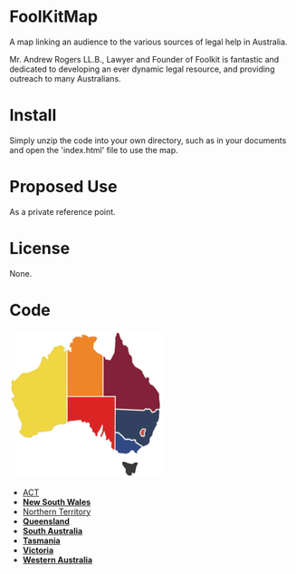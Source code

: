 # FoolKitMap

A map linking an audience to the various sources of legal help in Australia.

Mr. Andrew Rogers LL.B., Lawyer and Founder of Foolkit is fantastic and dedicated
to developing an ever dynamic legal resource, and providing outreach to many Australians.

# Install

Simply unzip the code into your own directory, such as in your documents
and open the 'index.html' file to use the map.

# Proposed Use

As a private reference point. 

# License

None.

# Code
<img id="imap" src="ausMap.png" width="270" height="260" border="0" usemap="#map"/>
<map name="map" id="map">
                <area id="tas" class="{strokeColor:'3a3a3a'}" shape="poly" coords="204,232,201,234,201,237,206,243,207,245,208,251,211,255,215,256,218,254,217,250,219,250,221,252,224,252,226,242,229,234,228,233,223,234,220,236,218,236,207,233,204,232" href="http://www.foolkit.com.au/tas" alt="Tasmania" />
                <area id="wa" class="{strokeColor:'efd642'}" shape="poly" coords="100,162,100,36,97,38,93,38,98,33,92,28,87,27,83,30,80,29,77,31,76,36,71,40,71,43,68,43,67,45,68,48,66,52,60,46,57,47,50,65,34,74,25,76,20,76,5,91,4,87,1,89,1,94,3,96,0,104,6,116,1,121,5,128,6,133,13,143,13,151,19,163,19,170,19,174,15,177,16,181,26,189,36,189,39,185,46,185,48,179,63,178,74,176,77,169,85,166,97,165,100,162" href="http://www.foolkit.com.au/wa" alt="Western Australia" />
                <area id="nt" class="{strokeColor:'ee8528'}" shape="poly" coords="165,116,165,45,153,38,149,33,149,23,155,17,155,13,150,11,143,12,141,13,139,12,137,10,127,8,129,13,124,12,117,13,111,18,112,22,107,22,106,25,105,29,111,33,107,33,109,38,106,38,102,35,102,116,165,116" href="http://www.foolkit.com.au/nt" alt="Northern Territory" />
                <area id="qld" class="{strokeColor:'83203a'}" shape="poly" coords="167,47,167,116,189,116,189,138,239,140,242,138,251,138,256,144,262,139,268,138,269,132,267,122,267,111,255,97,250,94,249,91,250,85,245,83,243,86,237,76,237,72,227,66,223,65,219,58,218,47,213,42,211,36,211,31,207,28,204,27,201,24,200,18,194,5,191,6,188,12,188,29,187,39,180,52,170,52,170,48,167,47" href="http://www.foolkit.com.au/qld" alt="Queensland" />
                <area id="act" class="{strokeColor:'C94A37'}" shape="poly" coords="234,179,234,182,236,185,240,186,240,178,242,176,242,175,237,175,234,179" href="http://www.foolkit.com.au/act" alt="ACT" />
                <area id="nsw" class="{strokeColor:'334161'}" shape="poly" coords="189,140,189,179,194,179,206,190,214,190,217,193,225,192,227,197,239,204,243,202,247,201,250,197,250,190,254,185,255,179,262,168,262,162,266,159,267,153,268,141,263,141,260,145,257,146,254,146,251,141,242,141,240,143,233,142,226,142,200,141,189,140" href="http://www.foolkit.com.au/nsw" alt="New South Wales" />
                <area id="vic" class="{strokeColor:'0000ff'}" shape="poly" coords="189,211,189,181,194,183,205,193,213,193,216,195,223,194,224,197,224,199,234,205,236,206,235,206,228,213,228,215,228,217,226,217,223,214,222,212,216,212,214,215,211,216,209,217,205,218,202,217,197,217,194,216,193,215,192,212,189,211" href="http://www.foolkit.com.au/vic" alt="Victoria" />
                <area id="sa" class="{strokeColor:'ff0000'}" shape="poly" coords="102,118,187,118,187,210,186,210,184,210,183,208,181,206,181,203,181,200,182,198,180,196,177,194,177,191,175,192,173,194,172,194,170,193,172,190,171,188,170,184,169,180,169,178,167,181,165,185,164,187,162,188,161,187,162,184,164,180,165,171,166,167,164,167,162,172,159,176,156,180,156,183,156,186,154,187,152,185,151,181,148,180,147,177,147,174,141,169,142,165,140,163,138,162,136,164,133,161,132,161,130,163,125,158,119,159,113,159,110,159,105,160,102,162,102,118" href="http://www.foolkit.com.au/sa" alt="South Australia" />
                </map>
            </div>
            <ul>
              <li><a href="http://www.foolkit.com.au/act">ACT</a></li>
              <li><a href="http://www.foolkit.com.au/nsw"><strong>New South Wales</strong></a></li>
              <li><a href="http://www.foolkit.com.au/nt">Northern Territory</a></li>
              <li><a href="http://www.foolkit.com.au/qld"><strong>Queensland</strong></a></li>
              <li><a href="http://www.foolkit.com.au/sa"><strong>South Australia</strong></a></li>
              <li><a href="http://www.foolkit.com.au/tas"><strong>Tasmania</strong></a></li>
              <li><a href="http://www.foolkit.com.au/vic"><strong>Victoria</strong></a></li>
              <li><a href="http://www.foolkit.com.au/wa"><strong>Western Australia</strong></a></li>
            </ul>
        </div>
